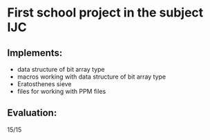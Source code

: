 # First school project in the subject IJC

## Implements:
+ data structure of bit array type
+ macros working with data structure of bit array type
+ Eratosthenes sieve
+ files for working with PPM files

## Evaluation:
15/15
